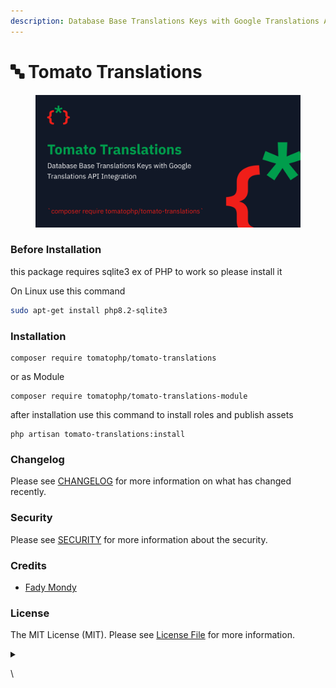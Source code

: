```yaml
---
description: Database Base Translations Keys with Google Translations API Integration
---
```


# 🔤 Tomato Translations

<figure><img src="../.gitbook/assets/screenshot (28).png" alt=""><figcaption></figcaption></figure>

### Before Installation

this package requires sqlite3 ex of PHP to work so please install it&#x20;

On Linux use this command&#x20;

```bash
sudo apt-get install php8.2-sqlite3
```

### Installation

```
composer require tomatophp/tomato-translations
```

or as Module

```
composer require tomatophp/tomato-translations-module
```

after installation use this command to install roles and publish assets

```
php artisan tomato-translations:install
```

### Changelog

Please see [CHANGELOG](https://github.com/tomatophp/tomato-translations/blob/master/CHANGELOG.md) for more information on what has changed recently.

### Security

Please see [SECURITY](https://github.com/tomatophp/tomato-translations/blob/master/SECURITY.md) for more information about the security.

### Credits

* [Fady Mondy](https://www.github.com/3x1io)

### License

The MIT License (MIT). Please see [License File](https://github.com/tomatophp/tomato-translations/blob/master/LICENSE.md) for more information.

<details>

<summary></summary>



</details>

\
